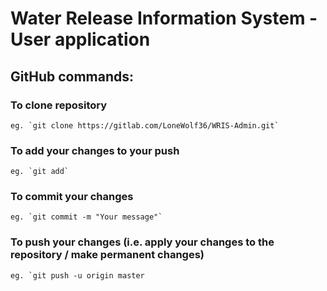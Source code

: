 # Water Release Information System - User application

## GitHub commands:
### To clone repository
	eg. `git clone https://gitlab.com/LoneWolf36/WRIS-Admin.git`

### To add your changes to your push
	eg. `git add`

### To commit your changes
	eg. `git commit -m "Your message"`

### To push your changes (i.e. apply your changes to the repository /  make permanent changes)
	eg. `git push -u origin master
